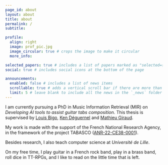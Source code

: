 ```yaml
---
page_id: about
layout: about
title: about
permalink: /
subtitle: 

profile:
  align: right
  image: prof_pic.jpg
  image_circular: true # crops the image to make it circular
  more_info:

selected_papers: true # includes a list of papers marked as "selected={true}"
social: true # includes social icons at the bottom of the page

announcements:
  enabled: false # includes a list of news items
  scrollable: true # adds a vertical scroll bar if there are more than 3 news items
  limit: 5 # leave blank to include all the news in the `_news` folder
---
```


I am currently pursuing a PhD in Music Information Retrieval (MIR) on _Developing AI tools to assist guitar tabs composition_. This thesis is supervised by [Louis Bigo](http://louisbigo.com), <a href='http://deguernel.discordia.fr'>Ken Déguernel</a> and <a href='http://cnrs.magiraud.org'>Mathieu Giraud</a>.

My work is made with the support of the French National Research Agency, in the framework of the project TABASCO (<a href='http://anr.fr/Projet-ANR-22-CE38-0001'>ANR-22-CE38-0001</a>).

Besides research, I also teach computer science at _Université de Lille_.

On my free time, I play guitar in a French rock band, play in a brass band, roll dice in TT-RPGs, and I like to read on the little time that is left.

